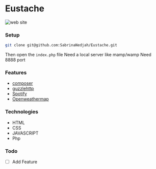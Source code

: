 # Eustache

![web site ](https://image.noelshack.com/fichiers/2018/14/6/1523098255-eustache.png "presentation Page")

### Setup
```bash
git clone git@github.com:SabrinaNedjah/Eustache.git
```

Then open the `index.php` file 
Need a local server like mamp/wamp
Need 8888 port

### Features
- [composer](https://getcomposer.org/)
- [guzzlehttp](http://docs.guzzlephp.org/en/stable/)
- [Spotify](https://developer.spotify.com/)
- [Openweathermap](http://openweathermap.org/)


### Technologies
- HTML
- CSS
- JAVASCRIPT
- Php

### Todo
- [ ] Add Feature
